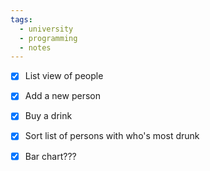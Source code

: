 ```yaml
---
tags:
  - university
  - programming
  - notes
---
```

- [x] List view of people
- [x] Add a new person
- [x] Buy a drink
- [x] Sort list of persons with who's most drunk
- [x] Bar chart???



